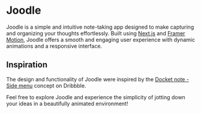 # Joodle

Joodle is a simple and intuitive note-taking app designed to make capturing and organizing your thoughts effortlessly. Built using [Next.js](https://nextjs.org/) and [Framer Motion](https://www.framer.com/api/motion/), Joodle offers a smooth and engaging user experience with dynamic animations and a responsive interface.

## Inspiration

The design and functionality of Joodle were inspired by the [Docket note - Side menu](https://dribbble.com/shots/14037848-Docket-note-Side-menu) concept on Dribbble. 

Feel free to explore Joodle and experience the simplicity of jotting down your ideas in a beautifully animated environment!
